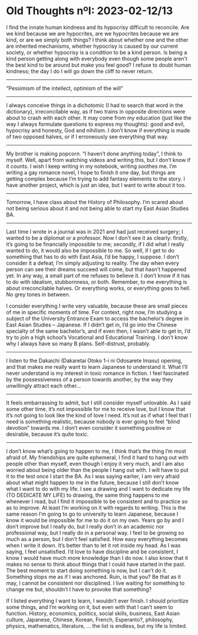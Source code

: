 # Old Thoughts nºI: 2023-02-12/13


I find the innate human kindness and its hypocrisy difficult to reconcile. Are we kind because we are hypocrites, are we hypocrites because we are kind, or are we simply both things? I think about whether one and the other are inherited mechanisms, whether hypocrisy is caused by our current society, or whether hypocrisy is a condition to be a kind person. Is being a kind person getting along with everybody even though some people aren’t the best kind to be around but make you feel good? I refuse to doubt human kindness; the day I do I will go down the cliff to never return.

---

“Pessimism of the intellect, optimism of the will”

---

I always conceive things in a dichotomic (I had to search that word in the dictionary), irreconcilable way, as if two trains in opposite directions were about to crash with each other. It may come from my education (just like the way I always formulate questions to express my thoughts): good and evil, hypocrisy and honesty, God and nihilism. I don’t know if everything is made of two opposed halves, or if I erroneously see everything that way.

---

My brother is making popcorn. “I haven’t done anything today”, I think to myself. Well, apart from watching videos and writing this, but I don’t know if it counts. I wish I keep writing in my notebook, writing soothes me. I’m writing a gay romance novel, I hope to finish it one day, but things are getting complex because I’m trying to add fantasy elements to the story. I have another project, which is just an idea, but I want to write about it too.

---

Tomorrow, I have class about the History of Philosophy. I’m scared about not being serious about it and not being able to start my East Asian Studies BA.

---

Last time I wrote in a journal was in 2021 and had just received surgery; I wanted to be a diplomat or a professor.  Now I don’t see it as clearly: firstly, it’s going to be financially impossible to me; secondly, if I did what I really wanted to do, it would also be impossible to me. So well, if I get to do something that has to do with East Asia, I’d be happy, I suppose. I don’t consider it a defeat; I’m simply adjusting to reality. The day when every person can see their dreams succeed will come, but that hasn’t happened yet. In any way, a small part of me refuses to believe it. I don’t know if it has to do with idealism, stubbornness, or both. Remember, to me everything is about irreconcilable halves. Or everything works, or everything goes to hell. No grey tones in between.


I consider everything I write very valuable, because these are small pieces of me in specific moments of time. For context, right now, I’m studying a subject of the University Entrance Exam to access the bachelor’s degree in East Asian Studies – Japanese. If I didn’t get in, I’d go into the Chinese specialty of the same bachelor’s, and if even then, I wasn’t able to get in, I’d try to join a high school’s Vocational and Educational Training. I don’t know why I always have so many B plans. Self-distrust, probably.

---

I listen to the Dakaichi (Dakaretai Otoko 1-i ni Odosarete Imasu) opening, and that makes me really want to learn Japanese to understand it. What I’ll never understand is my interest in toxic romance in fiction. I feel fascinated by the possessiveness of a person towards another, by the way they unwillingly attract each other…

---

It feels embarrassing to admit, but I still consider myself unlovable. As I said some other time, it’s not impossible for me to receive love, but I know that it’s not going to look like the kind of love I need. It’s not as if what I feel that I need is something realistic, because nobody is ever going to feel “blind devotion” towards me. I don’t even consider it something positive or desirable, because it’s quite toxic.

---

I don’t know what’s going to happen to me, I think that’s the thing I’m most afraid of. My friendships are quite ephemeral, I find it hard to hang out with people other than myself, even though I enjoy it very much, and I am also worried about being older than the people I hang out with. I will have to put it to the test once I start the BA. As I was saying earlier, I am very afraid about what might happen to me in the future, because I still don’t know what I want to do with my life. I see a drawing and I want to dedicate my life (TO DEDICATE MY LIFE) to drawing, the same thing happens to me whenever I read, but I find it impossible to be consistent and to practice so as to improve. At least I’m working on it with regards to writing. This is the same reason I’m going to go to university to learn Japanese, because I know it would be impossible for me to do it on my own. Years go by and I don’t improve but I really do, but I really don’t in an academic nor professional way, but I really do in a personal way. I feel to be growing so much as a person, but I don’t feel satisfied. How easy everything becomes when I write it down. It’s better than to let it rot inside my head. As I was saying, I feel unsatisfied. I’d love to have discipline and be consistent, I know I would have much more knowledge than I do now. I also know that it makes no sense to think about things that I could have started in the past. The best moment to start doing something is now, but I can’t do it. Something stops me as if I was anchored. Ruin, is that you? Be that as it may, I cannot be consistent nor disciplined. I live waiting for something to change me but, shouldn’t I have to provoke that something?


If I listed everything I want to learn, I wouldn’t ever finish. I should prioritize some things, and I’m working on it, but even with that I can’t seem to function. History, economics, politics, social skills, business, East Asian culture, Japanese, Chinese, Korean, French, Esperanto?, philosophy, physics, mathematics, literature, … the list is endless, but my life is limited.
